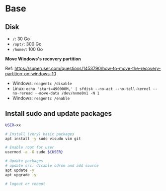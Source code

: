 # Base

## Disk

* `/`: 30 Go
* `/opt/`: 300 Go
* `/home/`: 100 Go

**Move Windows's recovery partition**

Ref: https://superuser.com/questions/1453790/how-to-move-the-recovery-partition-on-windows-10

* Windows: `reagentc /disable`
* Linux: `echo 'start=490000M,' | sfdisk --no-act --no-tell-kernel --no-reread --move-data /dev/nvme0n1 -N 1`
* Windows: `reagentc /enable`

## Install sudo and update packages

```bash
USER=xx

# Install (very) basic packages
apt install -y sudo visudo vim git

# Enable root for user
usermod -a -G sudo ${USER}

# Update packages
# update src: disable cdrom and add source
apt update -y
apt upgrade -y

# logout or reboot
```
